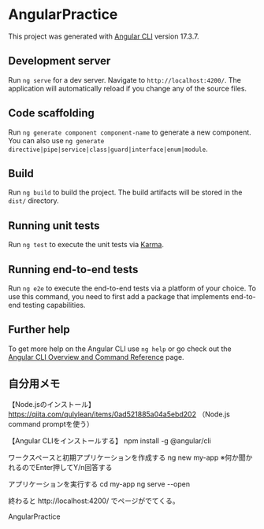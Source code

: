 # AngularPractice

This project was generated with [Angular CLI](https://github.com/angular/angular-cli) version 17.3.7.

## Development server

Run `ng serve` for a dev server. Navigate to `http://localhost:4200/`. The application will automatically reload if you change any of the source files.

## Code scaffolding

Run `ng generate component component-name` to generate a new component. You can also use `ng generate directive|pipe|service|class|guard|interface|enum|module`.

## Build

Run `ng build` to build the project. The build artifacts will be stored in the `dist/` directory.

## Running unit tests

Run `ng test` to execute the unit tests via [Karma](https://karma-runner.github.io).

## Running end-to-end tests

Run `ng e2e` to execute the end-to-end tests via a platform of your choice. To use this command, you need to first add a package that implements end-to-end testing capabilities.

## Further help

To get more help on the Angular CLI use `ng help` or go check out the [Angular CLI Overview and Command Reference](https://angular.io/cli) page.

## 自分用メモ
【Node.jsのインストール】
https://qiita.com/qulylean/items/0ad521885a04a5ebd202
（Node.js command promptを使う）

【Angular CLIをインストールする】
npm install -g @angular/cli

ワークスペースと初期アプリケーションを作成する
ng new my-app
※何か聞かれるのでEnter押してY/n回答する

アプリケーションを実行する
cd my-app
ng serve --open

終わると
http://localhost:4200/
でページがでてくる。

AngularPractice